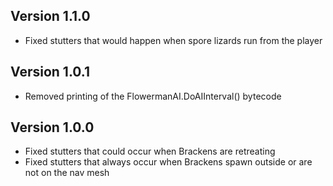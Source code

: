 ## Version 1.1.0
- Fixed stutters that would happen when spore lizards run from the player

## Version 1.0.1
- Removed printing of the FlowermanAI.DoAIInterval() bytecode

## Version 1.0.0
- Fixed stutters that could occur when Brackens are retreating
- Fixed stutters that always occur when Brackens spawn outside or are not on the nav mesh

